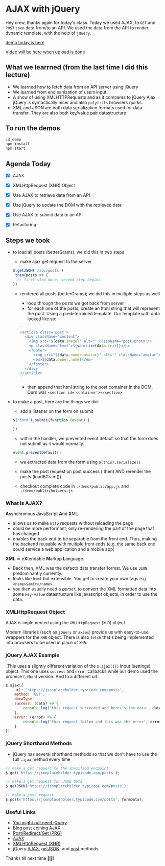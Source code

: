 AJAX with jQuery
===

Hey crew, thanks again for today's class. Today we used AJAX, to `GET` and `POST` `json` data from/to an API. We used the data from the API to render dynamic template, with the help of `jQuery`.

[demo today is here](https://github.com/hafbau/lecture_notes/tree/master/w4d3/demo)

[Video will be here when upload is done](#)


## What we learrned (from the last time I did this lecture)

- We learned how to fetch data from an API server using jQuery
- We learned front end sanization of users input.
- A show of using XMLHTTPRequests and as it compares to jQuery Ajax. jQuery is syntactically nicer and also `polyfills` browsers quirks.
- XML and JSON are both data serialization formats used for data transfer. They are also both key/value pair datastructure


## To run the demos

```bash
cd demo
npm install
npm start
```

## Agenda Today
- [x] AJAX
- [x] XMLHttpRequest (XHR) Object
- [x] Use AJAX to retrieve data from an API
- [x] Use jQuery to update the DOM with the retrieved data
- [x] Use AJAX to submit data to an API
- [x] Refactoring


## Steps we took

 - to load all posts (betterGrams); we did this in two steps
    + make ajax get request to the server

    ```js
    $.getJSON('/api/posts')
    .then(posts => {
      // first step done; second step begins
    })
    ```

    + rendered all posts (betterGrams); we did this in multiple steps as well
      - loop through the posts we got back from server
      - for each one of the posts, create an html string that will represent the post. Using a predetermined template.
      Our template with data looked like so:

      ```js
      `
      <article class='post'>
        <div className="content">
          <img src="${data.image}" alt="" className="post-photo"/>
          <p className="text">${sanitize(data.text)}</p>
          <footer>
            <img src="${data.owner.avatar}" alt="" className="avatar"/>
            <em>${data.owner.name}</em>
          </footer>
        </div>
      </article>
      `
      ```

      - then append that html string to the post container in the DOM. Ours was `<section id='container'></section>`

- to make a post, here are the things we did:
  + add a listener on the form on submit
  ```js
  $('form').submit(function (event) {

  })
  ```

  + within the handler, we prevented event default so that the form does not submit as it would normally.

  ```js
  event.preventDefault()
  ```

  + we extracted data from the form using `$(this).serialize()`
  + make the post request
    on post success (.then) AND rerender the posts (loadBGram())

  + checkout complete code in `./demo/public/app.js` and `./demo/public/helpers.js`


### What is AJAX?

**A**synchronous **J**avaScript **A**nd **X**ML

- allows us to make `http` requests without reloading the page
- could be more performant; only re-rendering the part of the page that has changed
- enables the back end to be separable from the front end. Thus, making the backend reusable with multiple front ends (e.g. the same back end could service a web application and a mobile app)

**XML** => e**X**tendable **M**arkup **L**anguage.

- Back then, XML was the defacto data transfer format. We use `JSON` predominantly currently.
- looks like `html` but extensible. You get to create your own tags e.g. `<name>Samir</name>`
- you then usually need a _parser_, to convert the XML formatted data into some `key-value` datastructure like javascript objects, in order to use the data.


### XMLHttpRequest Object

AJAX is implemented using the `XMLHttpRequest` (`XHR`) object

Modern libraries (such as `jQuery` or `axios`) provide us with easy-to-use wrappers for the `XHR` object. There is also `fetch` that's being implemented into browsers to be used in place of `XHR`.

### jQuery AJAX Example

_This uses a slightly different variation of the `$.ajax({})` input (settings) object. This one uses `success` and `error` callbacks while our demo used the promise (`.then`) version. And to a different url.

```js
$.ajax({
    url: 'https://jsonplaceholder.typicode.com/posts',
    method: 'GET',
    dataType: 
    success: (data) => {
        console.log('this request succeeded and here\'s the data', data);
    },
    error: (error) => {
        console.log('this request failed and this was the error', error);
    }
});
```

### jQuery Shorthand Methods
* jQuery has several shorthand methods so that we don't have to use the full `.ajax` method every time

```js
// make a get request to the specified endpoint
$.get('https://jsonplaceholder.typicode.com/posts');

// make a get request for JSON data
$.getJSON('https://jsonplaceholder.typicode.com/posts');

// make a post request
$.post('https://jsonplaceholder.typicode.com/posts', formData);
```

### Useful Links

* [You might not need jQuery](http://youmightnotneedjquery.com/)
* [Blog post coining AJAX](https://web.archive.org/web/20160305044414/http://adaptivepath.org/ideas/ajax-new-approach-web-applications/)
* [Post/Redirect/Get (PRG)](https://en.wikipedia.org/wiki/Post/Redirect/Get)
* [AJAX](https://en.wikipedia.org/wiki/Ajax_(programming))
* [XMLHttpRequest (XHR)](https://developer.mozilla.org/en-US/docs/Web/API/XMLHttpRequest)
* jQuery [AJAX](http://api.jquery.com/jquery.ajax/), [getJSON](https://api.jquery.com/jquery.getjson/), and [post](https://api.jquery.com/jquery.post/) methods


Thanks till next time 🤘🏿!
